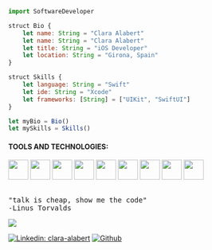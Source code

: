 ```js
import SoftwareDeveloper

struct Bio {
    let name: String = "Clara Alabert"
    let name: String = "Clara Alabert"
    let title: String = "iOS Developer"
    let location: String = "Girona, Spain"
}

struct Skills {
    let language: String = "Swift"
    let ide: String = "Xcode"
    let frameworks: [String] = ["UIKit", "SwiftUI"]
}

let myBio = Bio()
let mySkills = Skills()
```

<!--- ANTIC READ.ME
- 👋 Hi, I’m @claraalabert
- 👩🏼‍💻 I’m an iOS developer
- 🌱 I’m currently learning SwiftUI
- ☕️ Turning coffee into iOS Apps
- 💞️ Passionate about computer science
- 📫 Reach me via [Linkedin](https://www.linkedin.com/in/clara-alabert/)
--->

#### TOOLS AND TECHNOLOGIES:

<img src="https://developer.apple.com/assets/elements/icons/swiftui/swiftui-96x96_2x.png" width="40" height="40"> <img src="https://cdn4.iconfinder.com/data/icons/social-media-logos-6/512/23-swift-512.png" width="40" height="40"> <img src="https://developer.apple.com/assets/elements/icons/xcode-cloud/xcode-cloud-128x128_2x.png" width="40" height="40"> <img src="https://git-scm.com/images/logos/downloads/Git-Icon-1788C.png" width="40" height="40"> <img src="https://www.iconsdb.com/icons/preview/color/A8A8A8/github-9-xxl.png" width="40" height="40"> <img src="https://cdn.worldvectorlogo.com/logos/sourcetree-1.svg" width="40" height="40">
<img src="https://cdn-icons-png.flaticon.com/512/226/226777.png" width="40" height="40"> <img src="https://static-00.iconduck.com/assets.00/sublime-text-icon-256x256-4terhdoj.png" width="40" height="40"> <img src="https://orion42.net/wp-content/uploads/2019/10/full_colored_dark_green42.png" width="40" height="40">


<pre>

"talk is cheap, show me the code"
-Linus Torvalds
</pre>


<a href="https://github.com/claraalabert">
   <img src="https://komarev.com/ghpvc/?username=claraalabert">
</a>

[![Linkedin: clara-alabert](https://img.shields.io/badge/-Clara_Alabert-blue?style=flat-square&logo=Linkedin&logoColor=white&link=https://www.linkedin.com/in/clara-alabert/)](https://www.linkedin.com/in/clara-alabert/)
[![Github](https://img.shields.io/badge/-Github-000?style=flat&logo=Github&logoColor=white)](https://github.com/claraalabert)

<!---!
<img src="" width="40" height="40">
--->

<!---
claraalabert/claraalabert is a ✨ special ✨ repository because its `README.md` (this file) appears on your GitHub profile.
You can click the Preview link to take a look at your changes.
--->
